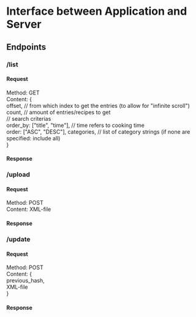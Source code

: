 # Interface between Application and Server
## Endpoints
### /list
#### Request  
Method: GET  
Content: {  
  offset, // from which index to get the entries (to allow for "infinite scroll")  
  count, // amount of entries/recipes to get  
  // search criterias  
  order_by: ["title", "time"],  // time refers to cooking time  
  order: ["ASC", "DESC"], 
  categories,  // list of category strings (if none are specified: include all)  
}
#### Response

### /upload
#### Request  
Method: POST  
Content: XML-file  

#### Response

### /update
#### Request  
Method: POST  
Content: {  
previous_hash,  
XML-file  
}

#### Response
